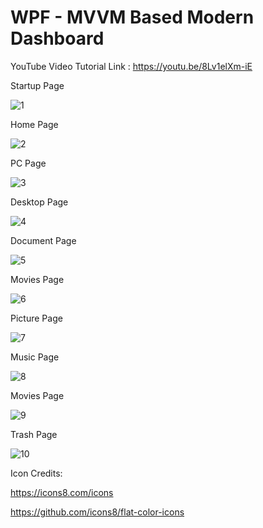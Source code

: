 # WPF - MVVM Based Modern Dashboard

YouTube Video Tutorial Link : https://youtu.be/8Lv1elXm-iE

Startup Page

![1](https://user-images.githubusercontent.com/55704859/135316048-5b48eaa7-9860-427b-99d9-9706962bf89c.png)


Home Page


![2](https://user-images.githubusercontent.com/55704859/135316304-415db2d8-fdf2-492d-a09a-1d02d3b9873a.png)

PC Page



![3](https://user-images.githubusercontent.com/55704859/135316435-9c99786e-07f6-4a43-b091-b65da1225d2b.png)


Desktop Page


![4](https://user-images.githubusercontent.com/55704859/135316536-b8012e31-9b0d-4a96-a8ed-5d6dcf9fb50c.png)


Document Page


![5](https://user-images.githubusercontent.com/55704859/135316662-91fafe6c-180e-451c-9248-3e39ce9d9d61.png)


Movies Page


![6](https://user-images.githubusercontent.com/55704859/135316721-986fb790-4d31-4944-8b1d-a0f185e9fa10.png)


Picture Page


![7](https://user-images.githubusercontent.com/55704859/135316780-d90240f0-133b-4793-8c8b-c5601d0ef45b.png)


Music Page


![8](https://user-images.githubusercontent.com/55704859/135316904-6918db0c-3667-4e19-a0bc-ef10ebc201cf.png)


Movies Page


![9](https://user-images.githubusercontent.com/55704859/135316961-701ca5a9-e543-4ec8-81be-dddfba173dfa.png)


Trash Page


![10](https://user-images.githubusercontent.com/55704859/135317165-6ed5f086-a7fa-49bb-a817-83bef29bce1f.png)


Icon Credits:

https://icons8.com/icons

https://github.com/icons8/flat-color-icons


